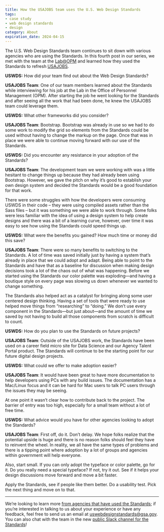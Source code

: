```yaml
---
title: How the USAJOBS team uses the U.S. Web Design Standards
tags:
- case study
- web design standards
- design
category: About
expiration_date: 2024-04-15
---
```

The U.S. Web Design Standards team continues to sit down with various agencies who are using the Standards. In this fourth post in our series, we met with the team at the [Lab@OPM](https://lab.opm.gov/) and learned how they used the Standards to refresh [USAJOBS](https://www.usajobs.gov/).

**USWDS:** How did your team find out about the Web Design Standards?

**USAJOBS Team**: One of our team members learned about the Standards while interviewing for his job at the Lab in the Office of Personnel Management (OPM). After starting the job he went looking for the Standards and after seeing all the work that had been done, he knew the USAJOBS team could leverage them.

**USWDS:** What other frameworks did you consider?

**USAJOBS Team**: Bootstrap. Bootstrap was already in use so we had to do some work to modify the grid so elements from the Standards could be used without having to change the markup on the page. Once that was in place we were able to continue moving forward with our use of the Standards.

**USWDS:** Did you encounter any resistance in your adoption of the Standards?

**USAJOBS Team**: The development team we were working with was a little hesitant to change things up because they had already been using Bootstrap. However, we gave the pitch on why it’s good to establish your own design system and decided the Standards would be a good foundation for that work.

There were some struggles with how the developers were consuming USWDS in their code – they were using compiled assets rather than the Sass files – but it was something we were able to work through. Some folks were less familiar with the idea of using a design system to help create designs and there was a bit of a learning curve, however, over time it was easy to see how using the Standards could speed things up.

**USWDS:** What were the benefits you gained? How much time or money did this save?

**USAJOBS Team**: There were so many benefits to switching to the Standards. A lot of time was saved initially just by having a system that’s already in place that we could adopt and adapt. Being able to point to the Standards and have that as a baseline for discussion when making design decisions took a lot of the chaos out of what was happening. Before we started using the Standards our color palette was exploding—and having a boutique style on every page was slowing us down whenever we wanted to change something.

The Standards also helped act as a catalyst for bringing along some user centered design thinking. Having a set of tools that were ready to use helped move things from “researching” to “doing.” We don’t use every component in the Standards—but just about—and the amount of time we saved by not having to build all those components from scratch is difficult to count.

**USWDS:** How do you plan to use the Standards on future projects?

**USAJOBS Team**: Outside of the USAJOBS work, the Standards have been used on a career field micro site for Data Science and our Agency Talent Portal product. The Standards will continue to be the starting point for our future digital design projects.

**USWDS:** What could we offer to make adoption easier?

**USAJOBS Team**: It would have been great to have more documentation to help developers using PCs with any build issues. The documentation has a Mac/Linux focus and it can be hard for Mac users to talk PC users through the issues they may be seeing.

At one point it wasn’t clear how to contribute back to the project. The barrier of entry was too high, especially for a small team without a lot of free time.

**USWDS:** What advice would you have for other agencies looking to adopt the Standards?

**USAJOBS Team**: First off, do it. Don’t delay. We hope folks realize that the potential upside is huge and there is no reason folks should feel they have to reinvent the wheel. In reality, we all have the same types of problems and there is a tipping point where adoption by a lot of groups and agencies within government will help everyone.

Also, start small. If you can only adopt the typeface or color palette, go for it. Do you really need a special typeface? If not, try it out. See if it helps your design discussions move forward and move a bit faster.

Apply the Standards, see if people like them better. Do a usability test. Pick the next thing and move on to that.


---

We’re looking to learn more [from agencies that have used the Standards](/getting-started/showcase/); if you’re interested in talking to us about your experience or have any feedback, feel free to send us an email at [uswebdesignstandards@gsa.gov](mailto:uswebdesignstandards@gsa.gov). You can also chat with the team in the new [public Slack channel for the Standards](https://docs.google.com/forms/d/e/1FAIpQLSfFoLTRV00g1iIEZv404wJ0BRwNc6CPKbyXMCeXLjDKDv9g4Q/viewform)!
